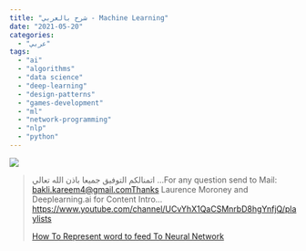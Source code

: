 ```yaml
---
title: "شرح بالعربي - Machine Learning"
date: "2021-05-20"
categories:
  - "عربي"
tags:
  - "ai"
  - "algorithms"
  - "data science"
  - "deep-learning"
  - "design-patterns"
  - "games-development"
  - "ml"
  - "network-programming"
  - "nlp"
  - "python"
---
```


![](https://yt3.ggpht.com/ytc/AAUvwnjF6oIntbqm6hoBtTW54qBqxSfSocu2UulALUpl4A=s176-c-k-c0x00ffffff-no-rj)

> اتمنالكم التوفيق جميعا باذن الله تعالي ...For any question send to Mail: bakli.kareem4@gmail.comThanks Laurence Moroney and Deeplearning.ai for Content Intro... https://www.youtube.com/channel/UCvYhX1QaCSMnrbD8hgYnfjQ/playlists
>
> [How To Represent word to feed To Neural Network](https://www.youtube.com/channel/UCvYhX1QaCSMnrbD8hgYnfjQ/playlists)
